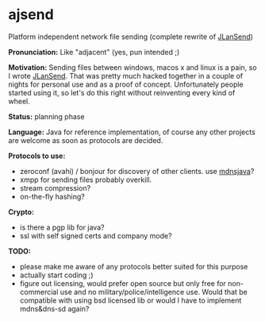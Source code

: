 ajsend
======

Platform independent network file sending (complete rewrite of [JLanSend](https://github.com/flat235/JLanSend))

**Pronunciation:** Like "adjacent" (yes, pun intended ;)

**Motivation:**
Sending files between windows, macos x and linux is a pain, so I wrote [JLanSend](https://github.com/flat235/JLanSend).
That was pretty much hacked together in a couple of nights for personal use and as a proof of concept. Unfortunately people started using it, so let's do this right without reinventing every kind of wheel.

**Status:** planning phase

**Language:** Java for reference implementation, of course any other projects are welcome as soon as protocols are decided.

**Protocols to use:**
 - zeroconf (avahi) / bonjour for discovery of other clients. use [mdnsjava](https://code.google.com/p/mdnsjava/)?
 - xmpp for sending files probably overkill.
 - stream compression?
 - on-the-fly hashing?

**Crypto:**
 - is there a pgp lib for java?
 - ssl with self signed certs and company mode?

**TODO:**
 - please make me aware of any protocols better suited for this purpose
 - actually start coding ;)
 - figure out licensing, would prefer open source but only free for non-commercial use and no military/police/intelligence use. Would that be compatible with using bsd licensed lib or would I have to implement mdns&dns-sd again?
